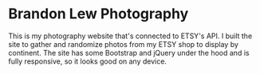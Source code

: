# Brandon Lew Photography

This is my photography website that's connected to ETSY's API. I built the site to gather and randomize photos from my ETSY shop to display by continent. The site has some Bootstrap and jQuery under the hood and is fully responsive, so it looks good on any device.
